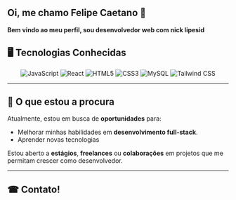 ## Oi, me chamo Felipe Caetano 👋
**Bem vindo ao meu perfil, sou desenvolvedor web com nick lipesid**

## 🖥 **Tecnologias Conhecidas**
<p align="center">
  <img src="https://img.shields.io/badge/JavaScript-F7DF1E?style=for-the-badge&logo=javascript&logoColor=black" alt="JavaScript" />
  <img src="https://img.shields.io/badge/React-61DAFB?style=for-the-badge&logo=react&logoColor=black" alt="React" />
  <img src="https://img.shields.io/badge/HTML5-E34F26?style=for-the-badge&logo=html5&logoColor=white" alt="HTML5" />
  <img src="https://img.shields.io/badge/CSS3-1572B6?style=for-the-badge&logo=css3&logoColor=white" alt="CSS3" />
  <img src="https://img.shields.io/badge/MySQL-4479A1?style=for-the-badge&logo=mysql&logoColor=white" alt="MySQL" />
  <img src="https://img.shields.io/badge/Tailwind_CSS-38B2AC?style=for-the-badge&logo=tailwind-css&logoColor=white" alt="Tailwind CSS" />
</p>

---

## 🤔 **O que estou a procura** 
Atualmente, estou em busca de **oportunidades** para:

- Melhorar minhas habilidades em **desenvolvimento full-stack**.
- Aprender novas tecnologias    

Estou aberto a **estágios**, **freelances** ou **colaborações** em projetos que me permitam crescer como desenvolvedor.

---

## ☎ Contato!
<p align="center">
  <a href="mailto:felipe.dev.94@gmail.com">
    <img src="https://img.shields.io/badge/Email-D14836?style=for-the-badge&logo=gmail&logoColor=white" alt=""/>
  </a>
</p>
